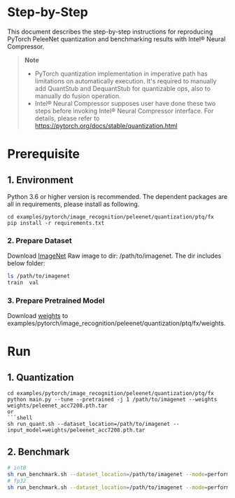 Step-by-Step
============

This document describes the step-by-step instructions for reproducing PyTorch PeleeNet quantization and benchmarking results with Intel® Neural Compressor.

> **Note**
>
> * PyTorch quantization implementation in imperative path has limitations on automatically execution. It's required to manually add QuantStub and DequantStub for quantizable ops, also to manually do fusion operation.
> * Intel® Neural Compressor supposes user have done these two steps before invoking Intel® Neural Compressor interface.
>   For details, please refer to https://pytorch.org/docs/stable/quantization.html

# Prerequisite
## 1. Environment
Python 3.6 or higher version is recommended.
The dependent packages are all in requirements, please install as following.
```shell
cd examples/pytorch/image_recognition/peleenet/quantization/ptq/fx
pip install -r requirements.txt
```
### 2. Prepare Dataset
Download [ImageNet](http://www.image-net.org/) Raw image to dir: /path/to/imagenet. The dir includes below folder:
```bash
ls /path/to/imagenet
train  val
```
### 3. Prepare Pretrained Model
Download [weights](https://github.com/Robert-JunWang/PeleeNet/tree/master/weights) to examples/pytorch/image_recognition/peleenet/quantization/ptq/fx/weights.

# Run
## 1. Quantization
```shell
cd examples/pytorch/image_recognition/peleenet/quantization/ptq/fx
python main.py --tune --pretrained -j 1 /path/to/imagenet --weights weights/peleenet_acc7208.pth.tar
or
```shell
sh run_quant.sh --dataset_location=/path/to/imagenet --input_model=weights/peleenet_acc7208.pth.tar
```
## 2. Benchmark
```bash
# int8
sh run_benchmark.sh --dataset_location=/path/to/imagenet --mode=performance --int8=true
# fp32
sh run_benchmark.sh --dataset_location=/path/to/imagenet --mode=performance --input_model=weights/peleenet_acc7208.pth.tar
```
